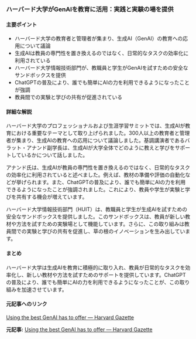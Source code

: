 ### ハーバード大学がGenAIを教育に活用：実践と実験の場を提供

#### 主要ポイント
- ハーバード大学の教育者と管理者が集まり、生成AI（GenAI）の教育への応用について議論
- 生成AIは教員の専門性を置き換えるのではなく、日常的なタスクの効率化に利用されている
- ハーバード大学情報技術部門が、教職員と学生がGenAIを試すための安全なサンドボックスを提供
- ChatGPTの普及により、誰でも簡単にAIの力を利用できるようになったことが強調
- 教員間での実験と学びの共有が促進されている

#### 詳細な解説

ハーバード大学のプロフェッショナルおよび生涯学習サミットでは、生成AIが教育における重要なテーマとして取り上げられました。300人以上の教育者と管理者が集まり、生成AIの教育への応用について議論しました。基調講演者であるバラット・アナンド副学長は、生成AIが大学全体でどのように教えと学びをサポートしているかについて話しました。

アナンド氏は、生成AIが教員の専門性を置き換えるのではなく、日常的なタスクの効率化に利用されていると述べました。例えば、教材の準備や評価の自動化などが挙げられます。また、ChatGPTの普及により、誰でも簡単にAIの力を利用できるようになったことが強調されました。これにより、教員や学生が実験と学びを共有する機会が増えています。

ハーバード大学情報技術部門（HUIT）は、教職員と学生が生成AIを試すための安全なサンドボックスを提供しました。このサンドボックスは、教員が新しい教材や方法を試すための実験場として機能しています。さらに、この取り組みは教員間での実験と学びの共有を促進し、草の根のイノベーションを生み出しています。

#### まとめ

ハーバード大学は生成AIを教育に積極的に取り入れ、教員が日常的なタスクを効率化し、新しい教材や方法を試すためのサポートを提供しています。ChatGPTの普及により、誰でも簡単にAIの力を利用できるようになったことが、この取り組みを加速させています。

#### 元記事へのリンク
[Using the best GenAI has to offer — Harvard Gazette](https://news.harvard.edu/gazette/story/2025/05/using-the-best-genai-has-to-offer/)

**元記事:** [Using the best GenAI has to offer — Harvard Gazette](https://news.harvard.edu/gazette/story/2025/05/using-the-best-genai-has-to-offer/)
